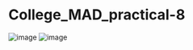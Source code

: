 # College_MAD_practical-8
![image](https://user-images.githubusercontent.com/99240627/199959624-3d07c39d-dfe2-4f69-b7d1-b0aeaebdef78.png)
![image](https://user-images.githubusercontent.com/99240627/199959648-4180a4f4-f135-4a41-806d-2d1f0686c24c.png)
